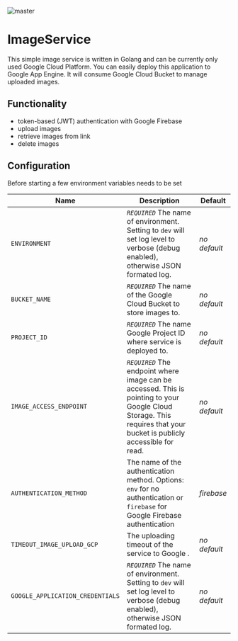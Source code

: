 ![master](https://github.com/samedguener/ImageService/workflows/master/badge.svg)
# ImageService
This simple image service is written in Golang and can be currently only used Google Cloud Platform. You can easily deploy this application to Google App Engine. It will consume Google Cloud Bucket to manage uploaded images.

## Functionality

- token-based (JWT) authentication with Google Firebase
- upload images
- retrieve images from link
- delete images

## Configuration
Before starting a few environment variables needs to be set

|Name| Description | Default |
|---|---|---|
|`ENVIRONMENT`| _`REQUIRED`_ The name of environment. Setting to `dev` will set log level to verbose (debug enabled), otherwise JSON formated log.  | _no default_ |
|`BUCKET_NAME`| _`REQUIRED`_ The name of the Google Cloud Bucket to store images to.  | _no default_ |
|`PROJECT_ID`| _`REQUIRED`_ The name Google Project ID where service is deployed to.  | _no default_ |
|`IMAGE_ACCESS_ENDPOINT`| _`REQUIRED`_ The endpoint where image can be accessed. This is pointing to your Google Cloud Storage. This requires that your bucket is publicly accessible for read. | _no default_ |
|`AUTHENTICATION_METHOD`|  The name of the authentication method. Options: `env` for no authentication or `firebase` for Google Firebase authentication  | _firebase_ |
|`TIMEOUT_IMAGE_UPLOAD_GCP`| The uploading timeout of the service to Google .  | _no default_ |
|`GOOGLE_APPLICATION_CREDENTIALS`| _`REQUIRED`_ The name of environment. Setting to `dev` will set log level to verbose (debug enabled), otherwise JSON formated log.  | _no default_ |
